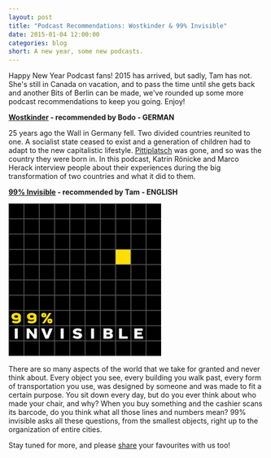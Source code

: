 ```yaml
---
layout: post
title: "Podcast Recommendations: Wostkinder & 99% Invisible"
date: 2015-01-04 12:00:00
categories: blog
short: A new year, some new podcasts.
---
```

Happy New Year Podcast fans!
2015 has arrived, but sadly, Tam has not. She's still in Canada on vacation, and to pass the time until she gets back and another Bits of Berlin can be made, we've rounded up some more podcast recommendations to keep you going. Enjoy!

**[Wostkinder](http://wostkinder.de) - recommended by Bodo - GERMAN**

25 years ago the Wall in Germany fell. Two divided countries reunited to one. A socialist state ceased to
exist and a generation of children had to adapt to the new capitalistic lifestyle. [Pittiplatsch](https://en.wikipedia.org/wiki/Pittiplatsch) was gone, and so was the country they were born in. In this podcast, Katrin Rönicke and Marco Herack interview people about their experiences during the big transformation of two countries and what it did to them.

**[99% Invisible](http://99percentinvisible.org) - recommended by Tam - ENGLISH**

[![99% Invisible Logo](/images/recommendations-2/99invisible.png)](http://99percentinvisible.org)

There are so many aspects of the world that we take for granted and never think about. Every object you see, every building you walk past, every form of transportation you use, was designed by someone and was made to fit a certain purpose. You sit down every day, but do you ever think about who made your chair, and why? When you buy something and the cashier scans its barcode, do you think what all those lines and numbers mean? 99% invisible asks all these questions, from the smallest objects, right up to the organization of entire cities.

Stay tuned for more, and please [share](https://twitter.com/bitsofberlin) your favourites with us too!
